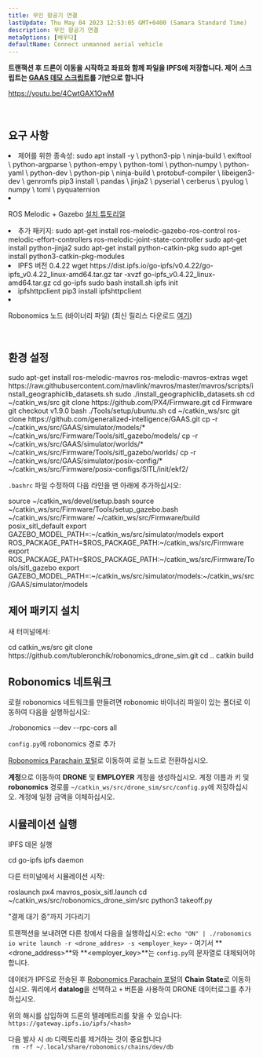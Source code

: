 ```yaml
---
title: 무인 항공기 연결
lastUpdate: Thu May 04 2023 12:53:05 GMT+0400 (Samara Standard Time)
description: 무인 항공기 연결
metaOptions: [배우다]
defaultName: Connect unmanned aerial vehicle
---
```


**트랜잭션 후 드론이 이동을 시작하고 좌표와 함께 파일을 IPFS에 저장합니다. 제어 스크립트는 [GAAS 데모 스크립트](https://github.com/generalized-intelligence/GAAS)를 기반으로 합니다**  

https://youtu.be/4CwtGAX1OwM

<br/>

## 요구 사항

<List>

<li> 제어를 위한 종속성:

<LessonCodeWrapper language="bash">
sudo apt install -y \
	python3-pip \
	ninja-build \
	exiftool \
	python-argparse \
	python-empy \
	python-toml \
	python-numpy \
	python-yaml \
	python-dev \
	python-pip \
	ninja-build \
	protobuf-compiler \
	libeigen3-dev \
	genromfs
</LessonCodeWrapper>

<LessonCodeWrapper language="bash">
pip3 install \
	pandas \
	jinja2 \
	pyserial \
	cerberus \
	pyulog \
	numpy \
	toml \
	pyquaternion
</LessonCodeWrapper>

</li>

<li class="flex">

ROS Melodic + Gazebo [설치 튜토리얼](http://wiki.ros.org/melodic/설치)
</li>

<li>추가 패키지:

<LessonCodeWrapper language="bash" codeClass="big-code">
sudo apt-get install ros-melodic-gazebo-ros-control ros-melodic-effort-controllers ros-melodic-joint-state-controller
sudo apt-get install python-jinja2
sudo apt-get install python-catkin-pkg
sudo apt-get install python3-catkin-pkg-modules
</LessonCodeWrapper>

</li>

<li>IPFS 버전 0.4.22

<LessonCodeWrapper language="bash" codeClass="big-code">
wget https://dist.ipfs.io/go-ipfs/v0.4.22/go-ipfs_v0.4.22_linux-amd64.tar.gz
tar -xvzf go-ipfs_v0.4.22_linux-amd64.tar.gz
cd go-ipfs
sudo bash install.sh
ipfs init
</LessonCodeWrapper>

</li>

<li>ipfshttpclient

<LessonCodeWrapper language="bash" codeClass="big-code">
pip3 install ipfshttpclient
</LessonCodeWrapper>

</li>

<li class="flex">

Robonomics 노드 (바이너리 파일) (최신 릴리스 다운로드 [여기](https://github.com/airalab/robonomics/releases))
</li>

</List>

<br/>

## 환경 설정

<LessonCodeWrapper language="bash" codeClass="big-code">
sudo apt-get install ros-melodic-mavros ros-melodic-mavros-extras
wget https://raw.githubusercontent.com/mavlink/mavros/master/mavros/scripts/install_geographiclib_datasets.sh
sudo ./install_geographiclib_datasets.sh
cd ~/catkin_ws/src
git clone https://github.com/PX4/Firmware.git
cd Firmware
git checkout v1.9.0
bash ./Tools/setup/ubuntu.sh
</LessonCodeWrapper>

<LessonCodeWrapper language="bash" codeClass="big-code">
cd ~/catkin_ws/src
git clone https://github.com/generalized-intelligence/GAAS.git
cp -r ~/catkin_ws/src/GAAS/simulator/models/* ~/catkin_ws/src/Firmware/Tools/sitl_gazebo/models/
cp -r ~/catkin_ws/src/GAAS/simulator/worlds/* ~/catkin_ws/src/Firmware/Tools/sitl_gazebo/worlds/
cp -r ~/catkin_ws/src/GAAS/simulator/posix-config/* ~/catkin_ws/src/Firmware/posix-configs/SITL/init/ekf2/
</LessonCodeWrapper>

`.bashrc` 파일 수정하여 다음 라인을 맨 아래에 추가하십시오:  

<LessonCodeWrapper language="json" codeClass="big-code">
source ~/catkin_ws/devel/setup.bash   
source ~/catkin_ws/src/Firmware/Tools/setup_gazebo.bash ~/catkin_ws/src/Firmware/ ~/catkin_ws/src/Firmware/build posix_sitl_default 
export GAZEBO_MODEL_PATH=:~/catkin_ws/src/simulator/models 
export ROS_PACKAGE_PATH=$ROS_PACKAGE_PATH:~/catkin_ws/src/Firmware 
export ROS_PACKAGE_PATH=$ROS_PACKAGE_PATH:~/catkin_ws/src/Firmware/Tools/sitl_gazebo
export GAZEBO_MODEL_PATH=:~/catkin_ws/src/simulator/models:~/catkin_ws/src/GAAS/simulator/models
</LessonCodeWrapper>  

  
## 제어 패키지 설치
새 터미널에서:

<LessonCodeWrapper language="bash" codeClass="big-code">
cd catkin_ws/src
git clone https://github.com/tubleronchik/robonomics_drone_sim.git
cd ..
catkin build
</LessonCodeWrapper>

## Robonomics 네트워크

로컬 robonomics 네트워크를 만들려면 robonomic 바이너리 파일이 있는 폴더로 이동하여 다음을 실행하십시오:  

<LessonCodeWrapper language="bash">
./robonomics --dev --rpc-cors all
</LessonCodeWrapper>

`config.py`에 robonomics 경로 추가

<LessonImages imageClasses="mb" src="iris-drone/IPFS.jpg" alt="IPFS"/>

[Robonomics Parachain 포털](https://polkadot.js.org/apps/?rpc=wss%3A%2F%2Fkusama.rpc.robonomics.network%2F#/)로 이동하여 로컬 노드로 전환하십시오.

<LessonImages imageClasses="mb" src="iris-drone/localNode.jpg" alt="localNode"/>

**계정**으로 이동하여 **DRONE** 및 **EMPLOYER** 계정을 생성하십시오. 계정 이름과 키 및 **robonomics** 경로를 `~/catkin_ws/src/drone_sim/src/config.py`에 저장하십시오. 계정에 일정 금액을 이체하십시오.

<LessonImages imageClasses="mb" src="iris-drone/addingAcc.jpg" alt="accounts"/>

## 시뮬레이션 실행
IPFS 데몬 실행

<LessonCodeWrapper language="bash">
cd go-ipfs
ipfs daemon
</LessonCodeWrapper>

다른 터미널에서 시뮬레이션 시작:

<LessonCodeWrapper language="bash">
roslaunch px4 mavros_posix_sitl.launch
cd ~/catkin_ws/src/robonomics_drone_sim/src
python3 takeoff.py
</LessonCodeWrapper>

"결제 대기 중"까지 기다리기 

<LessonImages imageClasses="mb" src="iris-drone/launch.jpg" alt="launch"/>

트랜잭션을 보내려면 다른 창에서 다음을 실행하십시오:
`echo "ON" | ./robonomics io write launch -r <drone_addres> -s <employer_key>` - 여기서 **<drone_address>**와 **<employer_key>**는 `config.py`의 문자열로 대체되어야 합니다.

데이터가 IPFS로 전송된 후 [Robonomics Parachain 포털](https://polkadot.js.org/apps/?rpc=wss%3A%2F%2Fkusama.rpc.robonomics.network%2F#/)의 **Chain State**로 이동하십시오. 쿼리에서 **datalog**을 선택하고 `+` 버튼을 사용하여 DRONE 데이터로그를 추가하십시오.


<LessonImages imageClasses="mb" src="iris-drone/datalog.jpg" alt="datalog"/>

위의 해시를 삽입하여 드론의 텔레메트리를 찾을 수 있습니다: `https://gateway.ipfs.io/ipfs/<hash>`

<LessonImages imageClasses="mb" src="iris-drone/output.jpg" alt="output"/>

다음 발사 시 `db` 디렉토리를 제거하는 것이 중요합니다  
` rm -rf ~/.local/share/robonomics/chains/dev/db`
